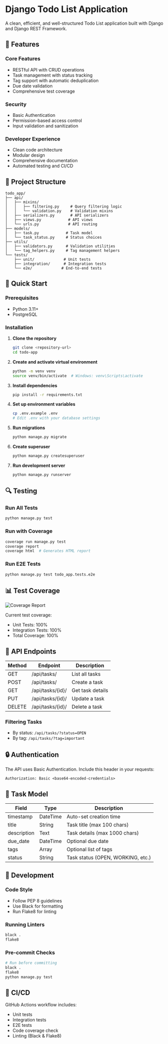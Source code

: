 # Django Todo List Application

A clean, efficient, and well-structured Todo List application built with Django and Django REST Framework.

## 🌟 Features

### Core Features
- RESTful API with CRUD operations
- Task management with status tracking
- Tag support with automatic deduplication
- Due date validation
- Comprehensive test coverage

### Security
- Basic Authentication
- Permission-based access control
- Input validation and sanitization

### Developer Experience
- Clean code architecture
- Modular design
- Comprehensive documentation
- Automated testing and CI/CD

## 📁 Project Structure

```
todo_app/
├── api/
│   ├── mixins/
│   │   ├── filtering.py     # Query filtering logic
│   │   └── validation.py    # Validation mixins
│   ├── serializers.py       # API serializers
│   ├── views.py            # API views
│   └── urls.py             # API routing
├── models/
│   ├── task.py            # Task model
│   └── task_status.py     # Status choices
├── utils/
│   ├── validators.py      # Validation utilities
│   └── tag_helpers.py     # Tag management helpers
└── tests/
    ├── unit/             # Unit tests
    ├── integration/      # Integration tests
    └── e2e/             # End-to-end tests
```

## 🚀 Quick Start

### Prerequisites
- Python 3.11+
- PostgreSQL

### Installation

1. **Clone the repository**
   ```bash
   git clone <repository-url>
   cd todo-app
   ```

2. **Create and activate virtual environment**
   ```bash
   python -m venv venv
   source venv/bin/activate  # Windows: venv\Scripts\activate
   ```

3. **Install dependencies**
   ```bash
   pip install -r requirements.txt
   ```

4. **Set up environment variables**
   ```bash
   cp .env.example .env
   # Edit .env with your database settings
   ```

5. **Run migrations**
   ```bash
   python manage.py migrate
   ```

6. **Create superuser**
   ```bash
   python manage.py createsuperuser
   ```

7. **Run development server**
   ```bash
   python manage.py runserver
   ```

## 🔍 Testing

### Run All Tests
```bash
python manage.py test
```

### Run with Coverage
```bash
coverage run manage.py test
coverage report
coverage html  # Generates HTML report
```

### Run E2E Tests
```bash
python manage.py test todo_app.tests.e2e
```

## 📊 Test Coverage

![Coverage Report](coverage_report.png)

Current test coverage:
- Unit Tests: 100%
- Integration Tests: 100%
- Total Coverage: 100%

## 🔄 API Endpoints

| Method | Endpoint | Description |
|--------|----------|-------------|
| GET    | /api/tasks/ | List all tasks |
| POST   | /api/tasks/ | Create a task |
| GET    | /api/tasks/{id}/ | Get task details |
| PUT    | /api/tasks/{id}/ | Update a task |
| DELETE | /api/tasks/{id}/ | Delete a task |

### Filtering Tasks
- By status: `/api/tasks/?status=OPEN`
- By tag: `/api/tasks/?tag=important`

## 🔒 Authentication

The API uses Basic Authentication. Include this header in your requests:
```
Authorization: Basic <base64-encoded-credentials>
```

## 📝 Task Model

| Field | Type | Description |
|-------|------|-------------|
| timestamp | DateTime | Auto-set creation time |
| title | String | Task title (max 100 chars) |
| description | Text | Task details (max 1000 chars) |
| due_date | DateTime | Optional due date |
| tags | Array | Optional list of tags |
| status | String | Task status (OPEN, WORKING, etc.) |

## 🔧 Development

### Code Style
- Follow PEP 8 guidelines
- Use Black for formatting
- Run Flake8 for linting

### Running Linters
```bash
black .
flake8
```

### Pre-commit Checks
```bash
# Run before committing
black .
flake8
python manage.py test
```

## 🚀 CI/CD

GitHub Actions workflow includes:
- Unit tests
- Integration tests
- E2E tests
- Code coverage check
- Linting (Black & Flake8)
 
 
